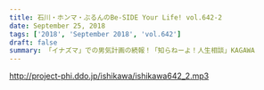 ```yaml
---
title: 石川・ホンマ・ぶるんのBe-SIDE Your Life! vol.642-2
date: September 25, 2018
tags: ['2018', 'September 2018', 'vol.642']
draft: false
summary: 「イナズマ」での男気計画の続報！「知らねーよ！人生相談」KAGAWA
---
```


http://project-phi.ddo.jp/ishikawa/ishikawa642_2.mp3